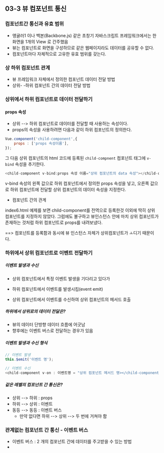 ## 03-3 뷰 컴포넌트 통신

### 컴포넌트간 통신과 유효 범위

- 앵귤러1 이나 백본(Backbone.js) 같은 초창기 자바스크립트 프레임워크에서는 한 화면을 1개의 View 로 간주했음
- 뷰는 컴포넌트로 화면을 구성하므로 같은 웹페이지라도 데이터를 공유할 수 없다. 
- 컴포넌트마다 자체적으로 고유한 유효 범위를 갖는다. 



### 상 하위 컴포넌트 관계

- 뷰 프레임워크 자체에서 정의한 컴포넌트 데이터 전달 방법
- 상위- -하위 컴포넌트 간의 데이터 전달 방법



### 상위에서 하위 컴포넌트로 데이터 전달하기

#### props 속성

- 상위 --> 하위 컴포넌트로 데이터를 전달할 때 사용하는 속성이다. 
- props의 속성을 사용하려면 다음과 같이 하위 컴포넌트의 정의한다. 

``` javascript
Vue.component('child-component',{
    props : ['props 속성이름'],
});
```



그 다음 상위 컴포넌트의 html 코드에 등록된 ```child-compnent``` 컴포넌트 태그에 ```v-bind``` 속성을 추기한다. 



``` javascript
<child-component v-bind:props 속성 이름="상위 컴포넌트의 data 속성"></child-compnent>
```



v-bind 속성의 왼쪽 값으로 하위 컴포넌트에서 정의한 props 속성을 넣고, 오른쪽 값으로 하위 컴포넌트에 전달할 상위 컴포넌트의 데이터 속성을 지정한다. 



* 컴포넌트 간의 관계

index6.html 예제를 보면 child-component를 전역으로 등록한것 이외에 딱히 상위 컴포넌트를 지정하지 않았다. 그럼에도 불구하고 뷰인스턴스 안에 마치 상위 컴포넌트가 존재하는 것처럼 하위 컴포넌트로 props를 내려보냈다. 

==> 컴포넌트를 등록함과 동시에 뷰 인스턴스 자체가 상위컴포넌트가 ㅗ디기 때문이다. 



### 하위에서 상위 컴포넌트로 이벤트 전달하기

##### 이벤트 발생과 수신

- 상위 컴포넌트에서 특정 이벤트 발생을 기다리고 있다가

- 하위 컴포넌트에서 이벤트를 발생시킴(event emit)

- 상위 컴포넌트에서 이벤트를 수신하여 상위 컴포넌트의 메서드 호출

  

##### 하위에서 상위로의 데이터 전달은?

- 뷰의 데이터 단방향 데이터 흐름에 어긋남
- 향후에는 이벤트 버스로 전달하는 경우가 있음



##### 이벤트 발생과 수신 형식

``` javascript
// 이벤트 발생
this.$emit('이벤트 명');

// 이벤트 수신
<child-component v-on : 이벤트명 = "상위 컴포넌트 메서드 명></child-component>
```

##### 같은 레벨의 컴포넌트 간 통신은?

- 상위 --> 하위 : props
- 하위 --> 상위 : 이벤트
- 동등 --> 동등 :  이벤트 버스
  - 만약 없다면 하위 --> 상위 --> 두 번에 거쳐야 함



### 관계없는 컴포넌트 간 통신 - 이벤트 버스 

- 이벤트 버스 : 2 개의 컴포넌트 간에 데이터를 주고받을 수 있는 방법
- 





